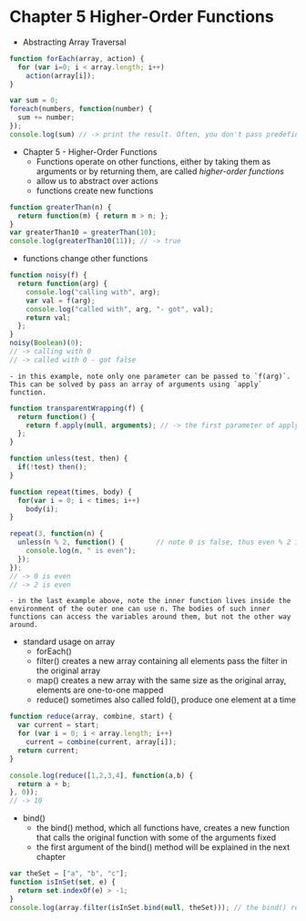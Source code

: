 # Chapter 5 Higher-Order Functions

- Abstracting Array Traversal

```javascript
function forEach(array, action) {
  for (var i=0; i < array.length; i++) 
    action(array[i]);
}

var sum = 0;
foreach(numbers, function(number) {
  sum += number;
});
console.log(sum) // -> print the result. Often, you don't pass predefined funtion to forEach.
```

- Chapter 5 - Higher-Order Functions
  - Functions operate on other functions, either by taking them as arguments or by returning them, are called *higher-order functions*
  - allow us to abstract over actions
  - functions create new functions

```javascript
function greaterThan(n) {
  return function(m) { return m > n; };
}
var greaterThan10 = greaterThan(10);
console.log(greaterThan10(11)); // -> true
```

  - functions change other functions

```javascript
function noisy(f) {
  return function(arg) {
    console.log("calling with", arg);
    var val = f(arg);
    console.log("called with", arg, "- got", val);
    return val;
  };
}
noisy(Boolean)(0);
// -> calling with 0
// -> called with 0 - got false
```

    - in this example, note only one parameter can be passed to `f(arg)`. This can be solved by pass an array of arguments using `apply` function.

```javascript
function transparentWrapping(f) {
  return function() {
    return f.apply(null, arguments); // -> the first parameter of apply function will be explained in the next chapter
  };
}
```

```javascript
function unless(test, then) {
  if(!test) then();
}

function repeat(times, body) {
  for(var i = 0; i < times; i++)
    body(i);
}

repeat(3, function(n) {
  unless(n % 2, function() {        // note 0 is false, thus even % 2 is false
    console.log(n, " is even");
  });
});
// -> 0 is even
// -> 2 is even
```
    - in the last example above, note the inner function lives inside the environment of the outer one can use n. The bodies of such inner functions can access the variables around them, but not the other way around.

  - standard usage on array
    - forEach()
    - filter() creates a new array containing all elements pass the filter in the original array
    - map() creates a new array with the same size as the original array, elements are one-to-one mapped
    - reduce() sometimes also called fold(), produce one element at a time

```javascript
function reduce(array, combine, start) {
  var current = start;
  for (var i = 0; i < array.length; i++)
    current = combine(current, array[i]);
  return current;
}

console.log(reduce([1,2,3,4], function(a,b) {
  return a + b;
}, 0)); 
// -> 10
```
  - bind() 
    - the bind() method, which all functions have, creates a new function that calls the original function with some of the arguments fixed
    - the first argument of the bind() method will be explained in the next chapter

```javascript
var theSet = ["a", "b", "c"];
function isInSet(set, e) {
  return set.indexOf(e) > -1;
}
console.log(array.filter(isInSet.bind(null, theSet))); // the bind() returns a function calls isInSet() with theSet as first arguments, followed by other remaining arguments
```
